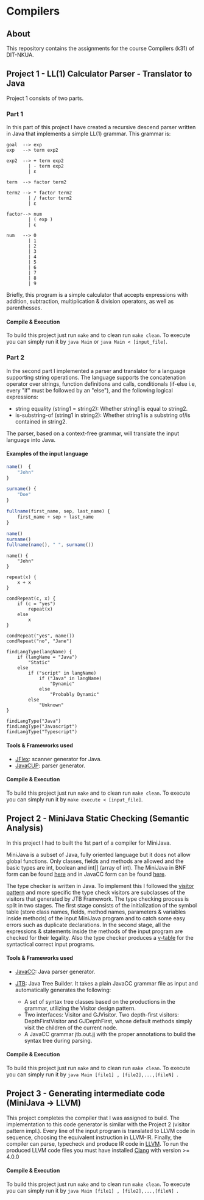 # Compilers

## About

This repository contains the assignments for the course Compilers (k31) of DIT-NKUA.

## Project 1 - LL(1) Calculator Parser - Translator to Java

Project 1 consists of two parts. 

### Part 1
In this part of this project I have created a recursive descend parser written in Java that implements a simple LL(1) grammar. This grammar is:

```
goal  --> exp
exp   --> term exp2

exp2  --> + term exp2
        | - term exp2
        | ε

term  --> factor term2

term2 --> * factor term2
        | / factor term2
        | ε

factor--> num
        | ( exp )  
        | ε    

num   --> 0
        | 1
        | 2
        | 3
        | 4
        | 5
        | 6
        | 7
        | 8
        | 9
```

Briefly, this program is a simple calculator that accepts expressions with addition, subtraction, multiplication & division operators, as well as parenthesses.

#### Compile & Execution

To build this project just run `make` and to clean run `make clean`. To execute you can simply run it by `java Main` or `java Main < [input_file]`.

### Part 2

In the second part Ι implemented a parser and translator for a language supporting string operations. The language supports the concatenation operator over strings, function definitions and calls, conditionals (if-else i.e, every "if" must be followed by an "else"), and the following logical expressions:

* string equality (string1 = string2): Whether string1 is equal to string2.
* is-substring-of (string1 in string2): Whether string1 is a substring of/is contained in string2.

The parser, based on a context-free grammar, will translate the input language into Java.

#### Examples of the input language

```javascript
name()  {
    "John"
}

surname() {
    "Doe"
}

fullname(first_name, sep, last_name) {
    first_name + sep + last_name
}

name()
surname()
fullname(name(), " ", surname())
```

```
name() {
    "John"
}

repeat(x) {
    x + x
}

condRepeat(c, x) {
    if (c = "yes")
        repeat(x)
    else
        x
}

condRepeat("yes", name())
condRepeat("no", "Jane")
```

```
findLangType(langName) {
    if (langName = "Java")
        "Static"
    else
        if ("script" in langName)
            if ("Java" in langName)
                "Dynamic"
            else
                "Probably Dynamic"
        else
            "Unknown"
}

findLangType("Java")
findLangType("Javascript")
findLangType("Typescript")
```

#### Tools & Frameworks used
* [JFlex](http://jflex.de/): scanner generator for Java.
* [JavaCUP](http://www2.cs.tum.edu/projects/cup/index.php): parser generator.

#### Compile & Execution

To build this project just run `make` and to clean run `make clean`. To execute you can simply run it by `make execute < [input_file]`.

## Project 2 - MiniJava Static Checking (Semantic Analysis)

In this project I had to built the 1st part of a compiler for MiniJava. 

MiniJava is a subset of Java, fully oriented language but it does not allow global functions. Only classes, fields and methods are allowed and the basic types are int, boolean and int[] (array of int). The MiniJava in BNF form can be found [here](https://github.com/VangelisTsiatouras/compilers-di/blob/master/project_2/documentation/BNF%20for%20minijava.jj) and in JavaCC form can be found [here](https://github.com/VangelisTsiatouras/compilers-di/blob/master/project_2/src/mini-java.jj).

The type checker is written in Java. To implement this I followed the [visitor pattern](https://en.wikipedia.org/wiki/Visitor_pattern) and more specific the type check visitors are subclasses of the visitors that generated by JTB Framework. The type checking process is split in two stages. The first stage consists of the initialization of the symbol table (store class names, fields, method names, parameters & variables inside methods) of the input MiniJava program and to catch some easy errors such as duplicate declarations. In the second stage, all the expressions & statements inside the methods of the input program are checked for their legality. Also the type checker produces a [v-table](https://en.wikipedia.org/wiki/Virtual_method_table) for the syntactical correct input programs.

#### Tools & Frameworks used
* [JavaCC](https://javacc.org/): Java parser generator.
* [JTB](https://github.com/VangelisTsiatouras/compilers-di/tree/master/project_2/documentation/jtb-javacc-2017): Java Tree Builder.  It takes a plain JavaCC grammar file as input and automatically generates the following: 

   * A set of syntax tree classes based on the productions in the grammar, utilizing the Visitor design pattern.
   * Two interfaces: Visitor and GJVisitor.  Two depth-first visitors: DepthFirstVisitor and GJDepthFirst, whose default methods simply visit the children of the current node.
   * A JavaCC grammar jtb.out.jj with the proper annotations to build the syntax tree during parsing.


#### Compile & Execution

To build this project just run `make` and to clean run `make clean`. To execute you can simply run it by `java Main [file1] , [file2],...,[fileN] `.


## Project 3 - Generating intermediate code (MiniJava -> LLVM)

This project completes the compiler that I was assigned to build. The implementation to this code generator is similar with the Project 2 (visitor pattern impl.). Every line of the input program is translated to LLVM code in sequence, choosing the equivalent instruction in LLVM-IR. Finally, the compiler can parse, typecheck and produce IR code in [LLVM](https://llvm.org/docs/LangRef.html#instruction-reference). To run the produced LLVM code files you must have installed [Clang](https://clang.llvm.org/) with version >= 4.0.0

#### Compile & Execution

To build this project just run `make` and to clean run `make clean`. To execute you can simply run it by `java Main [file1] , [file2],...,[fileN] `.
